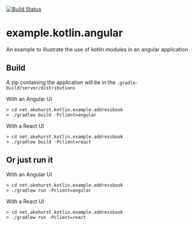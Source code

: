 [![Build Status](https://travis-ci.com/dhakehurst/example.kotlin.angular.svg?branch=master)](https://travis-ci.com/dhakehurst/example.kotlin.angular)

# example.kotlin.angular
An example to illustrate the use of kotlin modules in an angular application

## Build

A zip containing the application will be in the `.gradle-build/server/distributions`

With an Angular UI

```
> cd net.akehurst.kotlin.example.addressbook
> ./gradlew build -Pclient=angular
```

With a React UI

```
> cd net.akehurst.kotlin.example.addressbook
> ./gradlew build -Pclient=react
```

## Or just run it

With an Angular UI

```
> cd net.akehurst.kotlin.example.addressbook
> ./gradlew run -Pclient=angular
```

With a React UI

```
> cd net.akehurst.kotlin.example.addressbook
> ./gradlew run -Pclient=react
```
